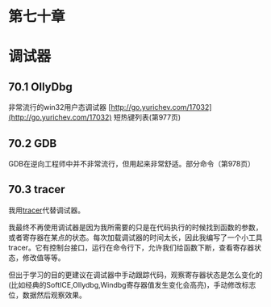 # 第七十章

# 调试器

## 70.1 OllyDbg

非常流行的win32用户态调试器
[http://go.yurichev.com/17032](http://go.yurichev.com/17032)
短热键列表(第977页)


## 70.2 GDB

GDB在逆向工程师中并不非常流行，但用起来非常舒适。部分命令（第978页）

## 70.3 tracer

我用[tracer](http://yurichev.com)代替调试器。

我最终不再使用调试器是因为我所需要的只是在代码执行的时候找到函数的参数，或者寄存器在某点的状态。每次加载调试器的时间太长，因此我编写了一个小工具tracer。它有控制台接口，运行在命令行下，允许我们给函数下断，查看寄存器状态，修改值等等。

但出于学习的目的更建议在调试器中手动跟踪代码，观察寄存器状态是怎么变化的(比如经典的SoftICE,Ollydbg,Windbg寄存器值发生变化会高亮)，手动修改标志位，数据然后观察效果。


